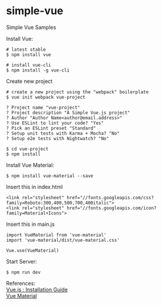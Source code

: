 # simple-vue
Simple Vue Samples

Install Vue:<br/>
```
# latest stable
$ npm install vue

# install vue-cli
$ npm install -g vue-cli
```

Create new project
```
# create a new project using the "webpack" boilerplate
$ vue init webpack vue-project
 
? Project name "vue-project"
? Project description "A Simple Vue.js project"
? Author "Author Name<author@email.address>"
? Use ESLint to lint your code? "Yes"
? Pick an ESLint preset "Standard"
? Setup unit tests with Karma + Mocha? "No"
? Setup e2e tests with Nightwatch? "No"
 
$ cd vue-project
$ npm install
```

Install Vue Material:<br/>
```
$ npm install vue-material --save
```

Insert this in index.html
```
<link rel="stylesheet" href="//fonts.googleapis.com/css?family=Roboto:300,400,500,700,400italic">
<link rel="stylesheet" href="//fonts.googleapis.com/icon?family=Material+Icons">
```

Insert this in main.js
```
import VueMaterial from 'vue-material'
import 'vue-material/dist/vue-material.css'

Vue.use(VueMaterial)
```

Start Server:<br/>
```
$ npm run dev
```

References:<br/>
<a href="https://vuejs.org/v2/guide/installation.html">Vue.js : Installation Guide</a><br/>
<a href="https://vuematerial.github.io">Vue Material</a>
